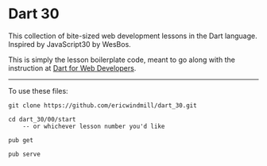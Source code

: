 # Dart 30

This collection of bite-sized web development lessons in the Dart language. Inspired by JavaScript30 by WesBos.

This is simply the lesson boilerplate code, meant to go along with the instruction at [Dart for Web Developers](http://dartforwebdevelopers.com).

---
To use these files:

```
git clone https://github.com/ericwindmill/dart_30.git

cd dart_30/00/start 
    -- or whichever lesson number you'd like

pub get

pub serve
```